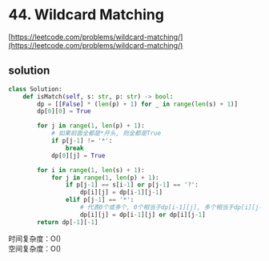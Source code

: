 # 44. Wildcard Matching

[https://leetcode.com/problems/wildcard-matching/](https://leetcode.com/problems/wildcard-matching/)

## solution

```python
class Solution:
    def isMatch(self, s: str, p: str) -> bool:
        dp = [[False] * (len(p) + 1) for _ in range(len(s) + 1)]
        dp[0][0] = True

        for j in range(1, len(p) + 1):
            # 如果前面全都是*开头, 则全都是True
            if p[j-1] != '*':
                break
            dp[0][j] = True

        for i in range(1, len(s) + 1):
            for j in range(1, len(p) + 1):
                if p[j-1] == s[i-1] or p[j-1] == '?':
                    dp[i][j] = dp[i-1][j-1]
                elif p[j-1] == '*':
                    # 代表0个或多个, 0个相当于dp[i-1][j], 多个相当于dp[i][j-1]
                    dp[i][j] = dp[i-1][j] or dp[i][j-1]
        return dp[-1][-1]
```

时间复杂度：O() <br>
空间复杂度：O()
